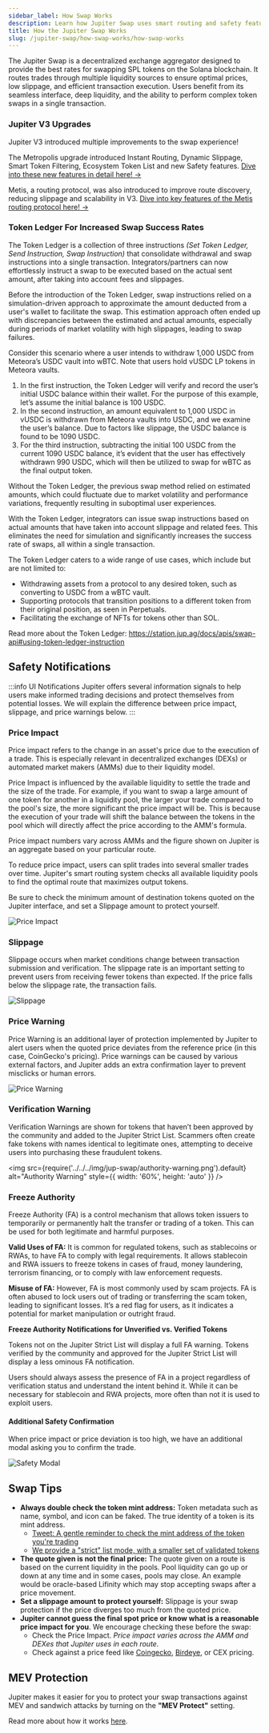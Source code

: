 ```yaml
---
sidebar_label: How Swap Works
description: Learn how Jupiter Swap uses smart routing and safety features to innovate token trading on Solana. Discover its mechanisms in this beginners guide.
title: How the Jupiter Swap Works
slug: /jupiter-swap/how-swap-works/how-swap-works
---
```


<head>
    <title>Understanding Jupiter Swap: Smart Routing & Features</title>
    <meta name="twitter:card" content="summary" />
</head>

The Jupiter Swap is a decentralized exchange aggregator designed to provide the best rates for swapping SPL tokens on the Solana blockchain. It routes trades through multiple liquidity sources to ensure optimal prices, low slippage, and efficient transaction execution. Users benefit from its seamless interface, deep liquidity, and the ability to perform complex token swaps in a single transaction.

### **Jupiter V3 Upgrades**

Jupiter V3 introduced multiple improvements to the swap experience! 

The Metropolis upgrade introduced Instant Routing, Dynamic Slippage, Smart Token Filtering, Ecosystem Token List and new Safety features.
[Dive into these new features in detail here! ->](/guides/2-jupiter-spot/2-jupiter-swap/2-how-swap-works/1-metropolis.md)

Metis, a routing protocol, was also introduced to improve route discovery, reducing slippage and scalability in V3.
[Dive into key features of the Metis routing protocol here! ->](/guides/2-jupiter-spot/2-jupiter-swap/2-how-swap-works/3-metis-routing.md)


### Token Ledger For Increased Swap Success Rates

The Token Ledger is a collection of three instructions *(Set Token Ledger, Send Instruction, Swap Instruction)* that consolidate withdrawal and swap instructions into a single transaction. Integrators/partners can now effortlessly instruct a swap to be executed based on the actual sent amount, after taking into account fees and slippages.

Before the introduction of the Token Ledger, swap instructions relied on a simulation-driven approach to approximate the amount deducted from a user's wallet to facilitate the swap. This estimation approach often ended up with discrepancies between the estimated and actual amounts, especially during periods of market volatility with high slippages, leading to swap failures.

Consider this scenario where a user intends to withdraw 1,000 USDC from Meteora’s USDC vault into wBTC. Note that users hold vUSDC LP tokens in Meteora vaults.

1. In the first instruction, the Token Ledger will verify and record the user’s initial USDC balance within their wallet. For the purpose of this example, let’s assume the initial balance is 100 USDC.
2. In the second instruction, an amount equivalent to 1,000 USDC in vUSDC is withdrawn from Meteora vaults into USDC, and we examine the user’s balance. Due to factors like slippage, the USDC balance is found to be 1090 USDC.
3. For the third instruction, subtracting the initial 100 USDC from the current 1090 USDC balance, it’s evident that the user has effectively withdrawn 990 USDC, which will then be utilized to swap for wBTC as the final output token.

Without the Token Ledger, the previous swap method relied on estimated amounts, which could fluctuate due to market volatility and performance variations, frequently resulting in suboptimal user experiences.

With the Token Ledger, integrators can issue swap instructions based on actual amounts that have taken into account slippage and related fees. This eliminates the need for simulation and significantly increases the success rate of swaps, all within a single transaction.

The Token Ledger caters to a wide range of use cases, which include but are not limited to:

- Withdrawing assets from a protocol to any desired token, such as converting to USDC from a wBTC vault.
- Supporting protocols that transition positions to a different token from their original position, as seen in Perpetuals.
- Facilitating the exchange of NFTs for tokens other than SOL.

Read more about the Token Ledger:
https://station.jup.ag/docs/apis/swap-api#using-token-ledger-instruction


## Safety Notifications

:::info UI Notifications
Jupiter offers several information signals to help users make informed trading decisions and protect themselves from potential losses. We will explain the difference between price impact, slippage, and price warnings below.
:::


### Price Impact

Price impact refers to the change in an asset's price due to the execution of a trade. This is especially relevant in decentralized exchanges (DEXs) or automated market makers (AMMs) due to their liquidity model.

Price Impact is influenced by the available liquidity to settle the trade and the size of the trade. For example, if you want to swap a large amount of one token for another in a liquidity pool, the larger your trade compared to the pool's size, the more significant the price impact will be. This is because the execution of your trade will shift the balance between the tokens in the pool which will directly affect the price according to the AMM's formula.

Price impact numbers vary across AMMs and the figure shown on Jupiter is an aggregate based on your particular route.

To reduce price impact, users can split trades into several smaller trades over time. Jupiter's smart routing system checks all available liquidity pools to find the optimal route that maximizes output tokens.

Be sure to check the minimum amount of destination tokens quoted on the Jupiter interface, and set a Slippage amount to protect yourself.

![Price Impact](../../../img/price-impact.png)

### Slippage

Slippage occurs when market conditions change between transaction submission and verification. The slippage rate is an important setting to prevent users from receiving fewer tokens than expected. If the price falls below the slippage rate, the transaction fails.

![Slippage](../../../img/slippage-setting.png)

### Price Warning

Price Warning is an additional layer of protection implemented by Jupiter to alert users when the quoted price deviates from the reference price (in this case, CoinGecko's pricing). Price warnings can be caused by various external factors, and Jupiter adds an extra confirmation layer to prevent misclicks or human errors.

![Price Warning](../../../img/price-warning.png)

### Verification Warning

Verification Warnings are shown for tokens that haven’t been approved by the community and added to the Jupiter Strict List. Scammers often create fake tokens with names identical to legitimate ones, attempting to deceive users into purchasing these fraudulent tokens.

<img src={require('../../../img/jup-swap/authority-warning.png').default} alt="Authority Warning" style={{ width: '60%', height: 'auto' }} />

### Freeze Authority

Freeze Authority (FA) is a control mechanism that allows token issuers to temporarily or permanently halt the transfer or trading of a token. This can be used for both legitimate and harmful purposes.

**Valid Uses of FA:** It is common for regulated tokens, such as stablecoins or RWAs, to have FA to comply with legal requirements. It allows stablecoin and RWA issuers to freeze tokens in cases of fraud, money laundering, terrorism financing, or to comply with law enforcement requests.

**Misuse of FA:** However, FA is most commonly used by scam projects. FA is often abused to lock users out of trading or transferring the scam token, leading to significant losses. It’s a red flag for users, as it indicates a potential for market manipulation or outright fraud.

**Freeze Authority Notifications for Unverified vs. Verified Tokens**

Tokens not on the Jupiter Strict List will display a full FA warning. Tokens verified by the community and approved for the Jupiter Strict List will display a less ominous FA notification.

Users should always assess the presence of FA in a project regardless of verification status and understand the intent behind it. While it can be necessary for stablecoin and RWA projects, more often than not it is used to exploit users.

#### Additional Safety Confirmation

When price impact or price deviation is too high, we have an additional modal asking you to confirm the trade.

![Safety Modal](../../../img/safety-modal.png)


## Swap Tips

- **Always double check the token mint address:** Token metadata such as name, symbol, and icon can be faked. The true identity of a token is its mint address.
  - [Tweet: A gentle reminder to check the mint address of the token you're trading](https://twitter.com/JupiterExchange/status/1580217415593443329?s=20&t=xmsYmPnUZfuS6tQpvEQ7Pg)
  - [We provide a "strict" list mode, with a smaller set of validated tokens](/docs/get-your-token-onto-jup)
- **The quote given is not the final price:** The quote given on a route is based on the current liquidity in the pools. Pool liquidity can go up or down at any time and in some cases, pools may close. An example would be oracle-based Lifinity which may stop accepting swaps after a price movement.
- **Set a slippage amount to protect yourself:** Slippage is your swap protection if the price diverges too much from the quoted price.
- **Jupiter cannot guess the final spot price or know what is a reasonable price impact for you**. We encourage checking these before the swap:
  - Check the Price Impact. *Price impact varies across the AMM and DEXes that Jupiter uses in each route.*
  - Check against a price feed like [Coingecko](https://www.coingecko.com/), [Birdeye](https://birdeye.so/), or CEX pricing.


## MEV Protection

Jupiter makes it easier for you to protect your swap transactions against MEV and sandwich attacks by turning on the **"MEV Protect"** setting. 

Read more about how it works [here](https://www.jupresear.ch/).